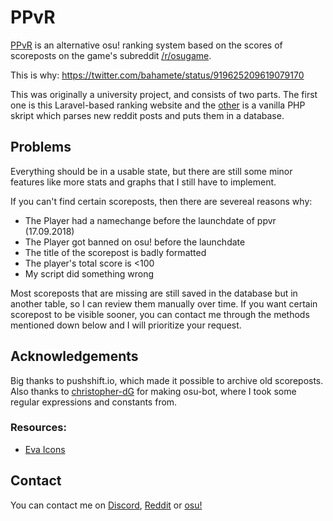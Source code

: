# PPvR

[PPvR](https://ppvr.andrus.io/) is an alternative osu! ranking system based on the scores of scoreposts on the game's subreddit [/r/osugame](https://www.reddit.com/r/osugame/).

This is why: https://twitter.com/bahamete/status/919625209619079170


This was originally a university project, and consists of two parts. The first one is this Laravel-based ranking website and the [other](https://github.com/Andrusowski/ppvr-bot) is a vanilla PHP skript which parses new reddit posts and puts them in a database.

## Problems
Everything should be in a usable state, but there are still some minor features like more stats and graphs that I still have to implement.

If you can't find certain scoreposts, then there are severeal reasons why:
- The Player had a namechange before the launchdate of ppvr (17.09.2018)
- The Player got banned on osu! before the launchdate
- The title of the scorepost is badly formatted
- The player's total score is <100
- My script did something wrong

Most scoreposts that are missing are still saved in the database but in another table, so I can review them manually over time. If you want certain scorepost to be visible sooner, you can contact me through the methods mentioned down below and I will prioritize your request.

## Acknowledgements
Big thanks to pushshift.io, which made it possible to archive old scoreposts. Also thanks to [christopher-dG](https://github.com/christopher-dG) for making osu-bot, where I took some regular expressions and constants from.
### Resources:
- [Eva Icons](https://akveo.github.io/eva-icons/)

## Contact
You can contact me on [Discord](https://discordapp.com/users/86760014068355072), [Reddit](https://www.reddit.com/message/compose?to=Andruz) or [osu!](https://osu.ppy.sh/home/messages/users/2924006)
